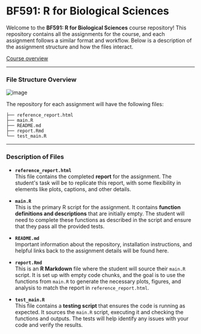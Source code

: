 # **BF591: R for Biological Sciences**

Welcome to the **BF591: R for Biological Sciences** course repository! This repository contains all the assignments for the course, and each assignment follows a similar format and workflow. Below is a description of the assignment structure and how the files interact.

[Course overview](https://bu-bioinfo.github.io/r-for-biological-sciences/index.html)

---

### **File Structure Overview**

![image](https://github.com/user-attachments/assets/65b6f4b9-c8c8-48af-9af0-634214fc05ba)

The repository for each assignment will have the following files:

```
├── reference_report.html
├── main.R
├── README.md
├── report.Rmd
└── test_main.R
```

---

### **Description of Files**

- **`reference_report.html`**  
  This file contains the completed **report** for the assignment. The student's task will be to replicate this report, with some flexibility in elements like plots, captions, and other details.

- **`main.R`**  
  This is the primary R script for the assignment. It contains **function definitions and descriptions** that are initially empty. The student will need to complete these functions as described in the script and ensure that they pass all the provided tests.

- **`README.md`**  
  Important information about the repository, installation instructions, and helpful links back to the assignment details will be found here.
  
- **`report.Rmd`**  
  This is an **R Markdown** file where the student will source their `main.R` script. It is set up with empty code chunks, and the goal is to use the functions from `main.R` to generate the necessary plots, figures, and analysis to match the report in `reference_report.html`.

- **`test_main.R`**  
  This file contains a **testing script** that ensures the code is running as expected. It sources the `main.R` script, executing it and checking the functions and outputs. The tests will help identify any issues with your code and verify the results.

